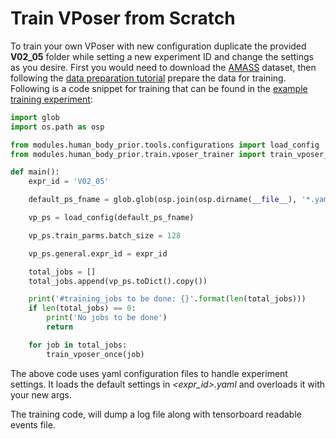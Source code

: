 # Train VPoser from Scratch
To train your own VPoser with new configuration duplicate the provided **V02_05** folder while setting a new experiment ID 
and change the settings as you desire. 
First you would need to download the 
[AMASS](https://amass.is.tue.mpg.de/) dataset, then following the [data preparation tutorial](../data/README.md)
prepare the data for training. 
Following is a code snippet for training that can be found in the [example training experiment](https://github.com/nghorbani/human_body_prior/blob/master/src/human_body_prior/train/V02_05/V02_05.py):

```python
import glob
import os.path as osp

from modules.human_body_prior.tools.configurations import load_config
from modules.human_body_prior.train.vposer_trainer import train_vposer_once

def main():
    expr_id = 'V02_05'

    default_ps_fname = glob.glob(osp.join(osp.dirname(__file__), '*.yaml'))[0]

    vp_ps = load_config(default_ps_fname)

    vp_ps.train_parms.batch_size = 128

    vp_ps.general.expr_id = expr_id

    total_jobs = []
    total_jobs.append(vp_ps.toDict().copy())

    print('#training_jobs to be done: {}'.format(len(total_jobs)))
    if len(total_jobs) == 0:
        print('No jobs to be done')
        return

    for job in total_jobs:
        train_vposer_once(job)
``` 
The above code uses yaml configuration files to handle experiment settings. 
It loads the default settings in *<expr_id>.yaml* and overloads it with your new args. 

The training code, will dump a log file along with tensorboard readable events file.